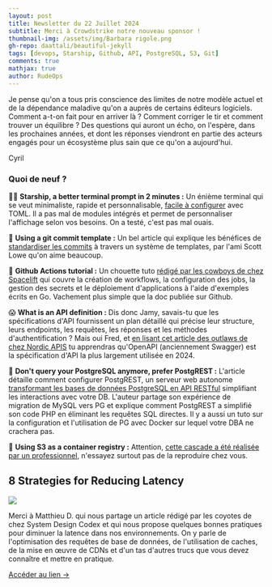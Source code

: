 ```yaml
---
layout: post
title: Newsletter du 22 Juillet 2024
subtitle: Merci à Crowdstrike notre nouveau sponsor !		
thumbnail-img: /assets/img/Barbara rigole.png
gh-repo: daattali/beautiful-jekyll
tags: [devops, Starship, Github, API, PostgreSQL, S3, Git]
comments: true
mathjax: true
author: RudeOps
---
```


Je pense qu'on a tous pris conscience des limites de notre modèle actuel et de la dépendance maladive qu'on a auprès de certains éditeurs logiciels. Comment a-t-on fait pour en arriver là ? Comment corriger le tir et comment trouver un équilibre ? Des questions qui auront un écho, on l'espère, dans les prochaines années, et dont les réponses viendront en partie des acteurs engagés pour un écosystème plus sain que ce qu'on a aujourd'hui.  
  
Cyril

### Quoi de neuf ?

🏃‍♂️  **Starship, a better terminal prompt in 2 minutes :** Un énième terminal qui se veut minimaliste, rapide et personnalisable,  [facile à configurer](https://itnext.io/starship-a-better-terminal-prompt-in-2-minutes-48586aecc1a6)  avec TOML. Il a pas mal de modules intégrés et permet de personnaliser l'affichage selon vos besoins. On a testé, c'est pas mal ouais.

💝 **Using a git commit template :** Un bel article qui explique les bénéfices de  [standardiser les commits](https://blog.scottlowe.org/2024/07/15/using-a-git-commit-template/)  à travers un système de templates, par l'ami Scott Lowe qu'on aime beaucoup.

🥇  **Github Actions tutorial :** Un chouette tuto  [rédigé par les cowboys de chez Spacelift](https://spacelift.io/blog/github-actions-tutorial)  qui couvre la création de workflows, la configuration des jobs, la gestion des secrets et le déploiement d'applications à l'aide d'exemples écrits en Go. Vachement plus simple que la doc publiée sur Github.

😱 **What is an API definition :** Dis donc Jamy, savais-tu que les spécifications d'API fournissent un plan détaillé qui précise leur structure, leurs endpoints, les requêtes, les réponses et les méthodes d'authentification ? Mais oui Fred, et  [en lisant cet article des outlaws de chez Nordic APIS](https://nordicapis.com/what-is-an-api-definition/)  tu apprendras qu'OpenAPI (anciennement Swagger) est la spécification d'API la plus largement utilisée en 2024.

🏹 **Don't query your PostgreSQL anymore, prefer PostgREST :** L'article détaille comment configurer PostgREST, un serveur web autonome  [transformant les bases de données PostgreSQL en API RESTful](https://www.avonture.be/blog/docker-postgrest/) simplifiant les interactions avec votre DB. L'auteur partage son expérience de migration de MySQL vers PG et explique comment PostgREST a simplifié son code PHP en éliminant les requêtes SQL directes. Il y a aussi un tuto sur la configuration et l'utilisation de PG avec Docker sur lequel votre DBA ne crachera pas.  

🚀  **Using S3 as a container registry :** Attention,  [cette cascade a été réalisée par un professionnel](https://ochagavia.nl/blog/using-s3-as-a-container-registry/), n'essayez surtout pas de la reproduire chez vous.

## 8 Strategies for Reducing Latency

![](https://storage.mlcdn.com/account_image/325165/zpSj2EIqMq7ATnfxVwRWGTDQxOEFS3WLCuo1vTtW.png)

Merci à Matthieu D. qui nous partage un article rédigé par les coyotes de chez System Design Codex et qui nous propose quelques bonnes pratiques pour diminuer la latence dans nos environnements. On y parle de l'optimisation des requêtes de base de données, de l'utilisation de caches, de la mise en œuvre de CDNs et d'un tas d'autres trucs que vous devez connaître et mettre en pratique.  

[Accéder au lien ->](https://newsletter.systemdesigncodex.com/p/8-strategies-for-reducing-latency)